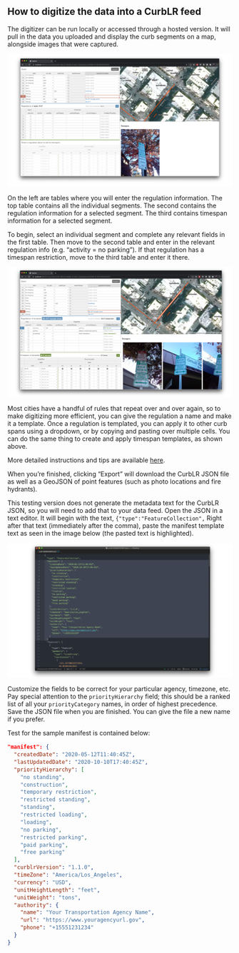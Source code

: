 ## How to digitize the data into a CurbLR feed

The digitizer can be run locally or accessed through a hosted version. It will pull in the data you uploaded and display the curb segments on a map, alongside images that were captured.

<img src="images/digitizer1.png">

On the left are tables where you will enter the regulation information. The top table contains all the individual segments. The second contains the regulation information for a selected segment. The third contains timespan information for a selected segment.

To begin, select an individual segment and complete any relevant fields in the first table. Then move to the second table and enter in the relevant regulation info (e.g. “activity = no parking”). If that regulation has a timespan restriction, move to the third table and enter it there.

<img src="images/digitizer3.png">

Most cities have a handful of rules that repeat over and over again, so to make digitizing more efficient, you can give the regulation a name and make it a template. Once a regulation is templated, you can apply it to other curb spans using a dropdown, or by copying and pasting over multiple cells. You can do the same thing to create and apply timespan templates, as shown above.

More detailed instructions and tips are available [here](https://github.com/sharedstreets/curbwheel-digitizer/blob/master/usage.md).

When you’re finished, clicking “Export” will download the CurbLR JSON file as well as a GeoJSON of point features (such as photo locations and fire hydrants).

This testing version does not generate the metadata text for the CurbLR JSON, so you will need to add that to your data feed. Open the JSON in a text editor. It will begin with the text, ``{"type":"FeatureCollection",``  Right after that text (immediately after the comma), paste the manifest template text as seen in the image below (the pasted text is highlighted).

<img src="images/digitizer4.png">

Customize the fields to be correct for your particular agency, timezone, etc. Pay special attention to the `priorityHierarchy` field; this should be a ranked list of all your `priorityCategory` names, in order of highest precedence. Save the JSON file when you are finished. You can give the file a new name if you prefer.

Test for the sample manifest is contained below:

```JSON
"manifest": {
  "createdDate": "2020-05-12T11:40:45Z",
  "lastUpdatedDate": "2020-10-10T17:40:45Z",
  "priorityHierarchy": [
    "no standing",
    "construction",
    "temporary restriction",
    "restricted standing",
    "standing",
    "restricted loading",
    "loading",
    "no parking",
    "restricted parking",
    "paid parking",
    "free parking"
  ],
  "curblrVersion": "1.1.0",
  "timeZone": "America/Los_Angeles",
  "currency": "USD",
  "unitHeightLength": "feet",
  "unitWeight": "tons",
  "authority": {
    "name": "Your Transportation Agency Name",
    "url": "https://www.youragencyurl.gov",
    "phone": "+15551231234"
  }
}
```